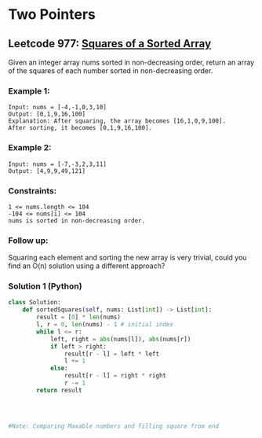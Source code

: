 # Two Pointers

## Leetcode 977: [Squares of a Sorted Array](https://leetcode.com/problems/squares-of-a-sorted-array/)

Given an integer array nums sorted in non-decreasing order, return an array of the squares of each number sorted in non-decreasing order.
 

### Example 1:
    Input: nums = [-4,-1,0,3,10]
    Output: [0,1,9,16,100]
    Explanation: After squaring, the array becomes [16,1,0,9,100].
    After sorting, it becomes [0,1,9,16,100].
### Example 2:
    Input: nums = [-7,-3,2,3,11]
    Output: [4,9,9,49,121]
 

### Constraints:

    1 <= nums.length <= 104
    -104 <= nums[i] <= 104
    nums is sorted in non-decreasing order.
 

### Follow up: 
Squaring each element and sorting the new array is very trivial, could you find an O(n) solution using a different approach?

### Solution 1 (Python)

```python
class Solution:
    def sortedSquares(self, nums: List[int]) -> List[int]:
        result = [0] * len(nums)
        l, r = 0, len(nums) - 1 # initial index
        while l <= r:
            left, right = abs(nums[l]), abs(nums[r])
            if left > right:
                result[r - l] = left * left
                l += 1
            else:
                result[r - l] = right * right
                r -= 1
        return result
    
    

    
#Note: Comparing Maxable numbers and filling square from end
```
